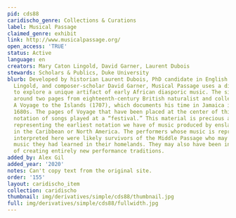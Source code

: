 ```yaml
---
pid: cds88
caridischo_genre: Collections & Curations
label: Musical Passage
claimed_genre: exhibit
link: http://www.musicalpassage.org/
open_access: 'TRUE'
status: Active
language: en
creators: Mary Caton Lingold, David Garner, Laurent Dubois
stewards: Scholars & Publics, Duke University
blurb: Developed by historian Laurent Dubois, PhD candidate in English Mary Caton
  Lingold, and composer-scholar David Garner, Musical Passage uses a digital format
  to explore a unique artifact of early African diasporic music. The site is designed
  around two pages from eighteenth-century British naturalist and collector Hans Sloane’s
  A Voyage to the Islands (1707), which documents his time in Jamaica in the late
  1680s. The pages of Voyage that have been placed at the center of this site present
  notation of songs played at a “festival.” This material is precious and fascinating,
  representing the earliest notation we have of music produced by enslaved Africans
  in the Caribbean or North America. The performers whose music is represented and
  interpreted here were likely survivors of the Middle Passage who may have been playing
  music they had learned in their homelands. They may also have been in the process
  of creating entirely new performance traditions.
added_by: Alex Gil
added_year: '2020'
notes: Can't copy text from the original site.
order: '155'
layout: caridischo_item
collection: caridischo
thumbnail: img/derivatives/simple/cds88/thumbnail.jpg
full: img/derivatives/simple/cds88/fullwidth.jpg
---
```


